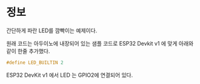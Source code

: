 # 정보

간단하게 파란 LED를 깜빡이는 예제이다.

원래 코드는 아두이노에 내장되어 있는 샘플 코드로 ESP32 Devkit v1 에 맞게 아래와 같이 한줄 추가했다. 

```c
#define LED_BUILTIN 2
```

ESP32 DevKit v1 에서 LED 는 GPIO2에 연결되어 있다.